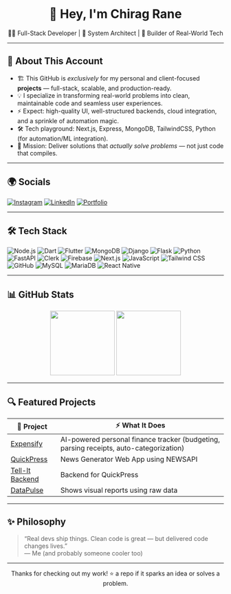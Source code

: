 <h1 align="center">🚀 Hey, I'm Chirag Rane</h1>
<p align="center">👨‍💻 Full-Stack Developer | 🧱 System Architect | 🔧 Builder of Real-World Tech</p>

---

## 🧠 About This Account

- 🏗 This GitHub is *exclusively* for my personal and client-focused **projects** — full-stack, scalable, and production-ready.
- 💡 I specialize in transforming real-world problems into clean, maintainable code and seamless user experiences.
- ⚡ Expect: high-quality UI, well-structured backends, cloud integration, and a sprinkle of automation magic.
- 🛠 Tech playground: Next.js, Express, MongoDB, TailwindCSS, Python (for automation/ML integration).
- 🎯 Mission: Deliver solutions that *actually solve problems* — not just code that compiles.

---

## 🌍 Socials

[![Instagram](https://img.shields.io/badge/Instagram-%23E4405F.svg?style=for-the-badge&logo=instagram&logoColor=white)](https://www.instagram.com/chiragrane04/)
[![LinkedIn](https://img.shields.io/badge/LinkedIn-%230077B5.svg?style=for-the-badge&logo=linkedin&logoColor=white)](https://www.linkedin.com/in/chirag-rane-2a7ba5270/)
[![Portfolio](https://img.shields.io/badge/Portfolio-Releasing_June_2025-FF8C00?style=for-the-badge&logo=fire&logoColor=white)](#)


---

## 🛠️ Tech Stack

![Node.js](https://img.shields.io/badge/Node.js-339933?style=for-the-badge&logo=nodedotjs&logoColor=white)
![Dart](https://img.shields.io/badge/Dart-0175C2?style=for-the-badge&logo=dart&logoColor=white)
![Flutter](https://img.shields.io/badge/Flutter-02569B?style=for-the-badge&logo=flutter&logoColor=white)
![MongoDB](https://img.shields.io/badge/MongoDB-47A248?style=for-the-badge&logo=mongodb&logoColor=white)
![Django](https://img.shields.io/badge/Django-092E20?style=for-the-badge&logo=django&logoColor=white)
![Flask](https://img.shields.io/badge/Flask-000000?style=for-the-badge&logo=flask&logoColor=white)
![Python](https://img.shields.io/badge/Python-3776AB?style=for-the-badge&logo=python&logoColor=white)
![FastAPI](https://img.shields.io/badge/FastAPI-009688?style=for-the-badge&logo=fastapi&logoColor=white)
![Clerk](https://img.shields.io/badge/Clerk-3E1E50?style=for-the-badge&logo=clerk&logoColor=white)
![Firebase](https://img.shields.io/badge/Firebase-FFCA28?style=for-the-badge&logo=firebase&logoColor=black)
![Next.js](https://img.shields.io/badge/Next.js-000000?style=for-the-badge&logo=nextdotjs&logoColor=white)
![JavaScript](https://img.shields.io/badge/JavaScript-F7DF1E?style=for-the-badge&logo=javascript&logoColor=black)
![Tailwind CSS](https://img.shields.io/badge/Tailwind_CSS-06B6D4?style=for-the-badge&logo=tailwindcss&logoColor=white)
![GitHub](https://img.shields.io/badge/GitHub-181717?style=for-the-badge&logo=github&logoColor=white)
![MySQL](https://img.shields.io/badge/MySQL-4479A1?style=for-the-badge&logo=mysql&logoColor=white)
![MariaDB](https://img.shields.io/badge/MariaDB-003545?style=for-the-badge&logo=mariadb&logoColor=white)
![React Native](https://img.shields.io/badge/React_Native-20232A?style=for-the-badge&logo=react&logoColor=61DAFB)

---

## 📊 GitHub Stats

<div align="center">
  <img height="150em" src="https://github-readme-stats.vercel.app/api?username=chiragRane-Projects&show_icons=true&theme=radical" />
  <img height="150em" src="https://github-readme-stats.vercel.app/api/top-langs/?username=chiragRane-Projects&layout=compact&theme=radical" />
</div>

---

## 🔍 Featured Projects

| 💼 Project | ⚡ What It Does |
|-----------|----------------|
| [Expensify](https://github.com/chiragRane-Projects/Expensify) | AI-powered personal finance tracker (budgeting, parsing receipts, auto-categorization) |
| [QuickPress](https://github.com/chiragRane-Projects/QuickPress) | News Generator Web App using NEWSAPI |
| [Tell-It Backend](https://github.com/chiragRane-Projects/TellIt-backend.git) | Backend for QuickPress |
| [DataPulse](https://github.com/chiragRane-Projects/DataPulse) | Shows visual reports using raw data | 

---

## ✨ Philosophy

> “Real devs ship things. Clean code is great — but delivered code changes lives.”  
> — Me (and probably someone cooler too)

---

<p align="center">
  Thanks for checking out my work! ⭐ a repo if it sparks an idea or solves a problem.
</p>
